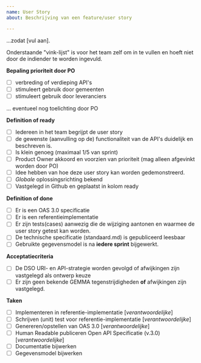 ```yaml
---
name: User Story
about: Beschrijving van een feature/user story

---
```


...zodat [vul aan].

Onderstaande "vink-lijst" is voor het team zelf om in te vullen en hoeft niet door de indiender te worden ingevuld.

**Bepaling prioriteit door PO**

- [ ] verbreding of verdieping API's
- [ ] stimuleert gebruik door gemeenten
- [ ] stimuleert gebruik door leveranciers

... eventueel nog toelichting door PO

**Definition of ready**
- [ ] Iedereen in het team begrijpt de user story
- [ ] de gewenste (aanvulling op de) functionaliteit van de API's duidelijk en beschreven is.
- [ ] Is klein genoeg (maximaal 1/5 van sprint)
- [ ] Product Owner akkoord en voorzien van prioriteit (mag alleen afgevinkt worden door PO)
- [ ] Idee hebben van hoe deze user story kan worden gedemonstreerd.
- [ ] _Globale_ oplossingsrichting bekend
- [ ] Vastgelegd in Github en geplaatst in kolom ready

**Definition of done**
- [ ] Er is een OAS 3.0 specificatie
- [ ] Er is een referentieimplementatie
- [ ] Er zijn tests(cases) aanwezig die de wijziging aantonen en waarmee de user story getest kan worden.
- [ ] De technische specificatie (standaard.md) is gepubliceerd leesbaar
- [ ] Gebruikte gegevensmodel is na **iedere sprint** bijgewerkt.

**Acceptatiecriteria**
- [ ] De DSO URI- en API-strategie worden gevolgd of afwijkingen zijn vastgelegd als ontwerp keuze
- [ ] Er zijn geen bekende GEMMA tegenstrijdigheden **of** afwijkingen zijn vastgelegd.

**Taken**
- [ ] Implementeren in referentie-implementatie [_verantwoordelijke_]
- [ ] Schrijven (unit) test voor referentie-implementatie [_verantwoordelijke_]
- [ ] Genereren/opstellen van OAS 3.0 [_verantwoordelijke_]
- [ ] Human Readable publiceren Open API Specificatie (v.3.0) [_verantwoordelijke_]
- [ ] Documentatie bijwerken
- [ ] Gegevensmodel bijwerken
